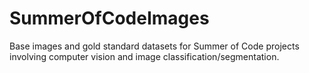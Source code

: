 # SummerOfCodeImages
Base images and gold standard datasets for Summer of Code projects involving computer vision and image classification/segmentation.
